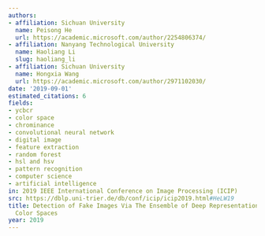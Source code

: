 ```yaml
---
authors:
- affiliation: Sichuan University
  name: Peisong He
  url: https://academic.microsoft.com/author/2254806374/
- affiliation: Nanyang Technological University
  name: Haoliang Li
  slug: haoliang_li
- affiliation: Sichuan University
  name: Hongxia Wang
  url: https://academic.microsoft.com/author/2971102030/
date: '2019-09-01'
estimated_citations: 6
fields:
- ycbcr
- color space
- chrominance
- convolutional neural network
- digital image
- feature extraction
- random forest
- hsl and hsv
- pattern recognition
- computer science
- artificial intelligence
in: 2019 IEEE International Conference on Image Processing (ICIP)
src: https://dblp.uni-trier.de/db/conf/icip/icip2019.html#HeLW19
title: Detection of Fake Images Via The Ensemble of Deep Representations from Multi
  Color Spaces
year: 2019
---
```

